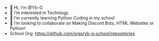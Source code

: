 - 👋 Hi, I’m @Yb-G
- 👀 I’m interested in Technlogy
- 🌱 I’m currently learning Python Coding in my school
- 💞️ I’m looking to collaborate on Making Discord Bots, HTML Websites or Python!
- School Org: https://github.com/orgs/yb-g-school/repositories

<!---
Yb-G/Yb-G is a ✨ special ✨ repository because its `README.md` (this file) appears on your GitHub profile.
You can click the Preview link to take a look at your changes.
--->
